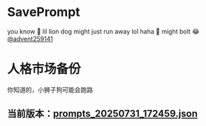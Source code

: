 # SavePrompt
you know 🫠 lil lion dog might just run away lol
haha 🐶 might bolt 😂 [@advent259141](https://github.com/advent259141)

# 人格市场备份
你知道的，小狮子狗可能会跑路

## 当前版本：[prompts_20250731_172459.json](https://github.com/Larch-C/SavePrompt/blob/main/prompts_20250731_172459.json)
